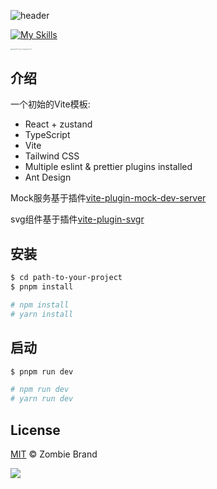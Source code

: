![header](https://capsule-render.vercel.app/api?type=waving&color=gradient&height=400&section=header&text=React%20Ant%20Admin&descAlignY=51&descAlign=62)

[![My Skills](https://skillicons.dev/icons?i=ts,vite,react,tailwind)](https://skillicons.dev)

<img src="public/React.png" alt="React" style="zoom:10%;" /><img src="public/Tailwindcss6.png" alt="Tailwindcss6" style="zoom:10%;" /><img src="public/HTML.png" alt="HTML" style="zoom:10%;" /><img src="public/Vite.png" alt="Vite" style="zoom:10%;" /><img src="public/TypeScript.png" alt="TypeScript" style="zoom:10%;" />

## 介绍

一个初始的Vite模板:

- React + zustand
- TypeScript
- Vite
- Tailwind CSS
- Multiple eslint & prettier plugins installed
- Ant Design

Mock服务基于插件[vite-plugin-mock-dev-server](https://vite-plugin-mock-dev-server.netlify.app/)

svg组件基于插件[vite-plugin-svgr](https://github.com/pd4d10/vite-plugin-svgr)

## 安装

```sh
$ cd path-to-your-project
$ pnpm install

# npm install
# yarn install
```

## 启动

```sh
$ pnpm run dev

# npm run dev
# yarn run dev
```

## License

[MIT](LICENSE) © Zombie Brand

<img src = "https://github-readme-stats.vercel.app/api?username=ZombieBrand&show_icons=true&theme=bear">
